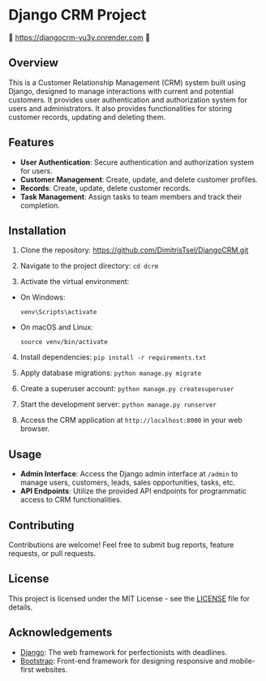 # Django CRM Project

🚀 https://djangocrm-yu3y.onrender.com 🚀

## Overview
This is a Customer Relationship Management (CRM) system built using Django, designed to manage interactions with current and potential customers. It provides user authentication and authorization system for users and administrators. It also provides functionalities for storing customer records, updating and deleting them.

## Features
- **User Authentication**: Secure authentication and authorization system for users.
- **Customer Management**: Create, update, and delete customer profiles.
- **Records**: Create, update, delete customer records.
- **Task Management**: Assign tasks to team members and track their completion.

## Installation
1. Clone the repository:
https://github.com/DimitrisTsel/DjangoCRM.git

2. Navigate to the project directory: `cd dcrm`
3. Activate the virtual environment:
- On Windows:
  ```
  venv\Scripts\activate
  ```
- On macOS and Linux:
  ```
  source venv/bin/activate
  ```
4. Install dependencies:
`pip install -r requirements.txt`

5. Apply database migrations:
`python manage.py migrate`

6. Create a superuser account:
   `python manage.py createsuperuser`

7. Start the development server:
`python manage.py runserver`

8. Access the CRM application at `http://localhost:8000` in your web browser.

## Usage
- **Admin Interface**: Access the Django admin interface at `/admin` to manage users, customers, leads, sales opportunities, tasks, etc.
- **API Endpoints**: Utilize the provided API endpoints for programmatic access to CRM functionalities.

## Contributing
Contributions are welcome! Feel free to submit bug reports, feature requests, or pull requests.

## License
This project is licensed under the MIT License - see the [LICENSE](https://github.com/DimitrisTsel/DjangoCRM/tree/main?tab=MIT-1-ov-file#readme) file for details.

## Acknowledgements
- [Django](https://www.djangoproject.com/): The web framework for perfectionists with deadlines.
- [Bootstrap](https://getbootstrap.com/): Front-end framework for designing responsive and mobile-first websites.


